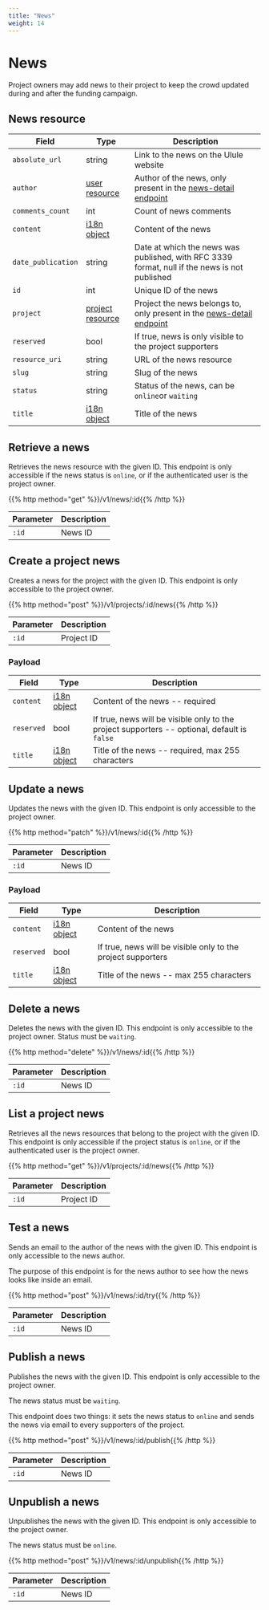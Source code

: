```yaml
---
title: "News"
weight: 14
---
```


# News

Project owners may add news to their project to keep the crowd updated during and after the funding campaign.

## News resource

| Field              | Type                         | Description                                                                                     |
| ------------------ | ---------------------------- | ----------------------------------------------------------------------------------------------- |
| `absolute_url`     | string                       | Link to the news on the Ulule website                                                           |
| `author`           | [user resource](#user)       | Author of the news, only present in the [news-detail endpoint](<#retrieve a news>)              |
| `comments_count`   | int                          | Count of news comments                                                                          |
| `content`          | [i18n object](#i18n)         | Content of the news                                                                             |
| `date_publication` | string                       | Date at which the news was published, with RFC 3339 format, null if the news is not published |
| `id`               | int                          | Unique ID of the news                                                                           |
| `project`          | [project resource](#project) | Project the news belongs to, only present in the [news-detail endpoint](#retrieve-a-news)       |
| `reserved`         | bool                         | If true, news is only visible to the project supporters                                         |
| `resource_uri`     | string                       | URL of the news resource                                                                        |
| `slug`             | string                       | Slug of the news                                                                                |
| `status`           | string                       | Status of the news, can be `online`or `waiting`                                                 |
| `title`            | [i18n object](#i18n)         | Title of the news                                                                               |

## Retrieve a news

Retrieves the news resource with the given ID. This endpoint is only accessible if the news status is `online`, or if the authenticated user is the project owner.

{{% http method="get" %}}/v1/news/:id{{% /http %}}

| Parameter | Description |
| --------- | ----------- |
| `:id`     | News ID     |

## Create a project news

Creates a news for the project with the given ID. This endpoint is only accessible to the project owner.

{{% http method="post" %}}/v1/projects/:id/news{{% /http %}}

| Parameter | Description |
| --------- | ----------- |
| `:id`     | Project ID  |

### Payload

| Field      | Type                 | Description                                                                                  |
| ---------- | -------------------- | -------------------------------------------------------------------------------------------- |
| `content`  | [i18n object](#i18n) | Content of the news -- required                                                              |
| `reserved` | bool                 | If true, news will be visible only to the project supporters -- optional, default is `false` |
| `title`    | [i18n object](#i18n) | Title of the news -- required, max 255 characters                                            |

## Update a news

Updates the news with the given ID. This endpoint is only accessible to the project owner.

{{% http method="patch" %}}/v1/news/:id{{% /http %}}

| Parameter | Description |
| --------- | ----------- |
| `:id`     | News ID     |

### Payload

|Field|Type|Description|
|---|---|---|
|`content`|[i18n object](#i18n)|Content of the news|
|`reserved`|bool|If true, news will be visible only to the project supporters|
|`title`|[i18n object](#i18n)|Title of the news -- max 255 characters|

## Delete a news

Deletes the news with the given ID. This endpoint is only accessible to the project owner. Status must be `waiting`.

{{% http method="delete" %}}/v1/news/:id{{% /http %}}

| Parameter | Description |
| --------- | ----------- |
| `:id`     | News ID     |

## List a project news

Retrieves all the news resources that belong to the project with the given ID. This endpoint is only accessible if the project status is `online`, or if the authenticated user is the project owner.

{{% http method="get" %}}/v1/projects/:id/news{{% /http %}}

| Parameter | Description |
| --------- | ----------- |
| `:id`     | Project ID |

## Test a news

Sends an email to the author of the news with the given ID. This endpoint is only accessible to the news author.

The purpose of this endpoint is for the news author to see how the news looks like inside an email.

{{% http method="post" %}}/v1/news/:id/try{{% /http %}}

| Parameter | Description |
| --------- | ----------- |
| `:id`     | News ID     |

## Publish a news

Publishes the news with the given ID. This endpoint is only accessible to the project owner.

The news status must be `waiting`.

This endpoint does two things: it sets the news status to `online` and sends the news via email to every supporters of the project.

{{% http method="post" %}}/v1/news/:id/publish{{% /http %}}

| Parameter | Description |
| --------- | ----------- |
| `:id`     | News ID     |

## Unpublish a news

Unpublishes the news with the given ID. This endpoint is only accessible to the project owner.

The news status must be `online`.

{{% http method="post" %}}/v1/news/:id/unpublish{{% /http %}}

| Parameter | Description |
| --------- | ----------- |
| `:id`     | News ID     |
